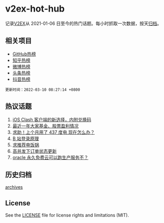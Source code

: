 # v2ex-hot-hub

 记录[V2EX](https://www.v2ex.com/)从 2021-01-06 日至今的热门话题。每小时抓取一次数据，按天[归档](archives)。
 
 ## 相关项目

- [GitHub热榜](https://github.com/snaildev/github-hot-hub)
- [知乎热榜](https://github.com/snaildev/zhihu-hot-hub)
- [微博热榜](https://github.com/snaildev/weibo-hot-hub)
- [头条热榜](https://github.com/snaildev/toutiao-hot-hub)
- [抖音热榜](https://github.com/snaildev/douyin-hot-hub)


 `更新时间：2022-03-10 08:27:14 +0800`

## 热议话题

1. [iOS Clash 客户端的新选择，内附兑换码](https://www.v2ex.com/t/839223)
1. [最近一年大家基金、股票盈利情况](https://www.v2ex.com/t/839064)
1. [求助！上个月用了 437 度电 现在怎么办？](https://www.v2ex.com/t/839095)
1. [B 站登录原理](https://www.v2ex.com/t/839140)
1. [求推荐电饭锅](https://www.v2ex.com/t/839023)
1. [高并发下订单状态更新](https://www.v2ex.com/t/839046)
1. [oracle 永久免费云可以跑生产服务不？](https://www.v2ex.com/t/839077)

## 历史归档

[archives](archives)

## License

See the [LICENSE](LICENSE) file for license rights and limitations (MIT).
